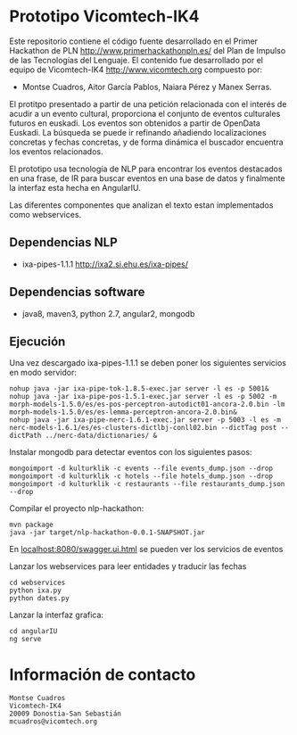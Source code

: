 # Prototipo Vicomtech-IK4


Este repositorio contiene el código fuente desarrollado en el Primer Hackathon de PLN <http://www.primerhackathonpln.es/> del Plan de Impulso de las Tecnologías del Lenguaje. El contenido fue desarrollado por el equipo de Vicomtech-IK4 <http://www.vicomtech.org> compuesto por:

+ Montse Cuadros, Aitor García Pablos, Naiara Pérez y Manex Serras.

El protitpo presentado a partir de una petición relacionada con el interés de acudir a un evento cultural, proporciona el conjunto de eventos culturales futuros en euskadi. Los eventos son obtenidos a partir de OpenData Euskadi.
La búsqueda se puede ir refinando añadiendo localizaciones concretas y fechas concretas, y de forma dinámica el buscador encuentra los eventos relacionados. 

El prototipo usa tecnología de NLP para encontrar los eventos destacados en una frase, de IR para buscar eventos en una base de datos y finalmente la interfaz esta hecha en AngularIU. 

Las diferentes componentes que analizan el texto estan implementados como webservices. 

## Dependencias NLP

+ ixa-pipes-1.1.1 <http://ixa2.si.ehu.es/ixa-pipes/>

## Dependencias software

+ java8, maven3, python 2.7, angular2, mongodb

## Ejecución

Una vez descargado ixa-pipes-1.1.1 se deben poner los siguientes servicios en modo servidor:

```
nohup java -jar ixa-pipe-tok-1.8.5-exec.jar server -l es -p 5001&
nohup java -jar ixa-pipe-pos-1.5.1-exec.jar server -l es -p 5002 -m morph-models-1.5.0/es/es-pos-perceptron-autodict01-ancora-2.0.bin -lm morph-models-1.5.0/es/es-lemma-perceptron-ancora-2.0.bin&
nohup java -jar ixa-pipe-nerc-1.6.1-exec.jar server -p 5003 -l es -m nerc-models-1.6.1/es/es-clusters-dictlbj-conll02.bin --dictTag post --dictPath ../nerc-data/dictionaries/ &

```

Instalar mongodb para detectar eventos con los siguientes pasos:

```
mongoimport -d kulturklik -c events --file events_dump.json --drop
mongoimport -d kulturklik -c hotels --file hotels_dump.json --drop
mongoimport -d kulturklik -c restaurants --file restaurants_dump.json --drop

```
Compilar el proyecto nlp-hackathon:
```
mvn package
java -jar target/nlp-hackathon-0.0.1-SNAPSHOT.jar

```
En <localhost:8080/swagger.ui.html> se pueden ver los servicios de eventos


Lanzar los webservices para leer entidades y traducir las fechas

```
cd webservices
python ixa.py
python dates.py

```

Lanzar la interfaz grafica:

```
cd angularIU
ng serve
```


# Información de contacto

````shell
Montse Cuadros
Vicomtech-IK4
20009 Donostia-San Sebastián
mcuadros@vicomtech.org
````
